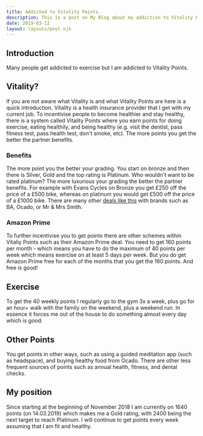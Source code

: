 ```yaml
---
title: Addicted to Vitality Points.
description: This is a post on My Blog about my addiction to Vitality Points.
date: 2019-03-12
layout: layouts/post.njk
---
```

## Introduction

Many people get addicted to exercise but I am addicted to Vitality Points.

## Vitality?

If you are not aware what Vitality is and what Vitality Points are here is a quick introduction. Vitality is a health insurance provider that I get with my current job. To incentivise people to become healthier and stay healthy, there is a system called Vitality Points where you earn points for doing exercise, eating healthily, and being healthy (e.g. visit the dentist, pass fitness test, pass health test, don't smoke, etc). The more points you get the better the partner benefits.

### Benefits
The more point you the better your grading. You start on bronze and then there is Silver, Gold and the top rating is Platinum. Who wouldn't want to be rated platinum? The more luxurious your grading the better the partner benefits. For example with Evans Cycles on Bronze you get £250 off the price of a £500 bike, whereas on platinum you would get £500 off the price of a £1000 bike. There are many other [deals like this](https://www.vitality.co.uk/rewards/partners/) with brands such as BA, Ocado, or Mr &amp; Mrs Smith.

### Amazon Prime
To further incentivise you to get points there are other schemes within Vitaliy Points such as their Amazon Prime deal. You need to get 160 points per month - which means you have to do the maximum of 40 points per week which means exercise on at least 5 days per week. But you do get Amazon Prime free for each of the months that you get the 160 points. And free is good!

## Exercise
To get the 40 weekly points I regularly go to the gym 3x a week, plus go for an hour+ walk with the family on the weekend, plus a weekend run. In essence it forces me out of the house to do something almost every day which is good.

## Other Points
You get points in other ways, such as using a guided meditation app (such as headspace), and buying healthy food from Ocado. There are other less frequent sources of points such as annual health, fitness, and dental checks.

## My position
Since starting at the beginning of November 2018 I am currently on 1640 points (on 14.03.2019) which makes me a Gold rating, with 2400 being the next target to reach Platinum. I will continue to get points every week assuming that I am fit and healthy.

